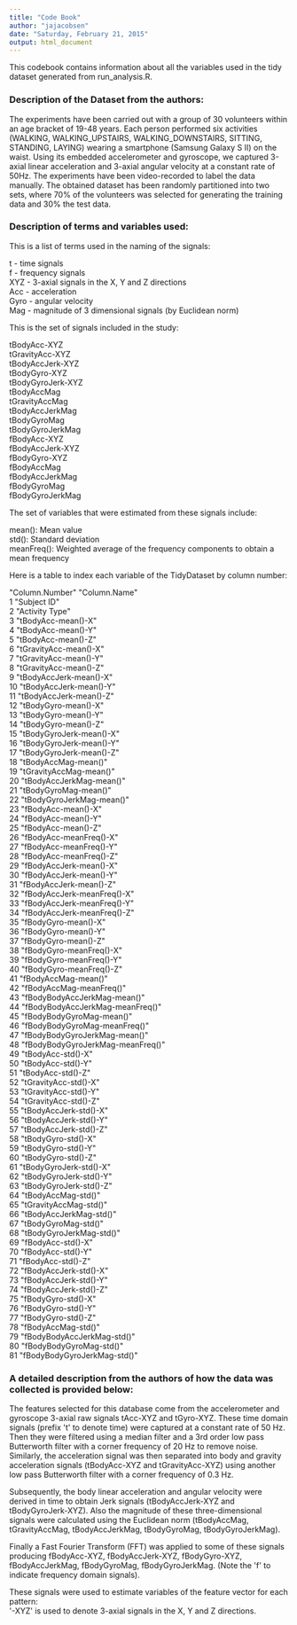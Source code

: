 ```yaml
---
title: "Code Book"
author: "jajacobsen"
date: "Saturday, February 21, 2015"
output: html_document
---
```


This codebook contains information about all the variables used in the tidy dataset generated from run_analysis.R.  

### Description of the Dataset from the authors:

The experiments have been carried out with a group of 30 volunteers within an age bracket of 19-48 years. Each person performed six activities (WALKING, WALKING_UPSTAIRS, WALKING_DOWNSTAIRS, SITTING, STANDING, LAYING) wearing a smartphone (Samsung Galaxy S II) on the waist. Using its embedded accelerometer and gyroscope, we captured 3-axial linear acceleration and 3-axial angular velocity at a constant rate of 50Hz. The experiments have been video-recorded to label the data manually. The obtained dataset has been randomly partitioned into two sets, where 70% of the volunteers was selected for generating the training data and 30% the test data. 


### Description of terms and variables used:

This is a list of terms used in the naming of the signals:
  
t - time signals  
f - frequency signals  
XYZ - 3-axial signals in the X, Y and Z directions  
Acc - acceleration  
Gyro - angular velocity  
Mag - magnitude of 3 dimensional signals (by Euclidean norm)  
  

This is the set of signals included in the study:  
  
tBodyAcc-XYZ  
tGravityAcc-XYZ  
tBodyAccJerk-XYZ  
tBodyGyro-XYZ  
tBodyGyroJerk-XYZ  
tBodyAccMag  
tGravityAccMag  
tBodyAccJerkMag  
tBodyGyroMag  
tBodyGyroJerkMag  
fBodyAcc-XYZ  
fBodyAccJerk-XYZ  
fBodyGyro-XYZ  
fBodyAccMag  
fBodyAccJerkMag  
fBodyGyroMag  
fBodyGyroJerkMag  


The set of variables that were estimated from these signals include:   

mean(): Mean value  
std(): Standard deviation  
meanFreq(): Weighted average of the frequency components to obtain a mean frequency  


Here is a table to index each variable of the TidyDataset by column number:  

"Column.Number" "Column.Name"  
1 "Subject ID"  
2 "Activity Type"  
3 "tBodyAcc-mean()-X"  
4 "tBodyAcc-mean()-Y"  
5 "tBodyAcc-mean()-Z"  
6 "tGravityAcc-mean()-X"  
7 "tGravityAcc-mean()-Y"  
8 "tGravityAcc-mean()-Z"  
9 "tBodyAccJerk-mean()-X"  
10 "tBodyAccJerk-mean()-Y"  
11 "tBodyAccJerk-mean()-Z"  
12 "tBodyGyro-mean()-X"  
13 "tBodyGyro-mean()-Y"  
14 "tBodyGyro-mean()-Z"  
15 "tBodyGyroJerk-mean()-X"  
16 "tBodyGyroJerk-mean()-Y"  
17 "tBodyGyroJerk-mean()-Z"  
18 "tBodyAccMag-mean()"  
19 "tGravityAccMag-mean()"  
20 "tBodyAccJerkMag-mean()"  
21 "tBodyGyroMag-mean()"  
22 "tBodyGyroJerkMag-mean()"  
23 "fBodyAcc-mean()-X"  
24 "fBodyAcc-mean()-Y"  
25 "fBodyAcc-mean()-Z"  
26 "fBodyAcc-meanFreq()-X"  
27 "fBodyAcc-meanFreq()-Y"  
28 "fBodyAcc-meanFreq()-Z"  
29 "fBodyAccJerk-mean()-X"  
30 "fBodyAccJerk-mean()-Y"  
31 "fBodyAccJerk-mean()-Z"  
32 "fBodyAccJerk-meanFreq()-X"  
33 "fBodyAccJerk-meanFreq()-Y"  
34 "fBodyAccJerk-meanFreq()-Z"  
35 "fBodyGyro-mean()-X"  
36 "fBodyGyro-mean()-Y"  
37 "fBodyGyro-mean()-Z"  
38 "fBodyGyro-meanFreq()-X"  
39 "fBodyGyro-meanFreq()-Y"  
40 "fBodyGyro-meanFreq()-Z"  
41 "fBodyAccMag-mean()"  
42 "fBodyAccMag-meanFreq()"  
43 "fBodyBodyAccJerkMag-mean()"  
44 "fBodyBodyAccJerkMag-meanFreq()"  
45 "fBodyBodyGyroMag-mean()"  
46 "fBodyBodyGyroMag-meanFreq()"  
47 "fBodyBodyGyroJerkMag-mean()"  
48 "fBodyBodyGyroJerkMag-meanFreq()"  
49 "tBodyAcc-std()-X"  
50 "tBodyAcc-std()-Y"  
51 "tBodyAcc-std()-Z"  
52 "tGravityAcc-std()-X"  
53 "tGravityAcc-std()-Y"  
54 "tGravityAcc-std()-Z"  
55 "tBodyAccJerk-std()-X"  
56 "tBodyAccJerk-std()-Y"  
57 "tBodyAccJerk-std()-Z"  
58 "tBodyGyro-std()-X"  
59 "tBodyGyro-std()-Y"  
60 "tBodyGyro-std()-Z"  
61 "tBodyGyroJerk-std()-X"  
62 "tBodyGyroJerk-std()-Y"  
63 "tBodyGyroJerk-std()-Z"  
64 "tBodyAccMag-std()"  
65 "tGravityAccMag-std()"  
66 "tBodyAccJerkMag-std()"  
67 "tBodyGyroMag-std()"  
68 "tBodyGyroJerkMag-std()"  
69 "fBodyAcc-std()-X"  
70 "fBodyAcc-std()-Y"  
71 "fBodyAcc-std()-Z"  
72 "fBodyAccJerk-std()-X"  
73 "fBodyAccJerk-std()-Y"  
74 "fBodyAccJerk-std()-Z"  
75 "fBodyGyro-std()-X"  
76 "fBodyGyro-std()-Y"  
77 "fBodyGyro-std()-Z"  
78 "fBodyAccMag-std()"  
79 "fBodyBodyAccJerkMag-std()"  
80 "fBodyBodyGyroMag-std()"  
81 "fBodyBodyGyroJerkMag-std()"  


### A detailed description from the authors of how the data was collected is provided below:  

The features selected for this database come from the accelerometer and gyroscope 3-axial raw signals tAcc-XYZ and tGyro-XYZ. These time domain signals (prefix 't' to denote time) were captured at a constant rate of 50 Hz. Then they were filtered using a median filter and a 3rd order low pass Butterworth filter with a corner frequency of 20 Hz to remove noise. Similarly, the acceleration signal was then separated into body and gravity acceleration signals (tBodyAcc-XYZ and tGravityAcc-XYZ) using another low pass Butterworth filter with a corner frequency of 0.3 Hz.  

Subsequently, the body linear acceleration and angular velocity were derived in time to obtain Jerk signals (tBodyAccJerk-XYZ and tBodyGyroJerk-XYZ). Also the magnitude of these three-dimensional signals were calculated using the Euclidean norm (tBodyAccMag, tGravityAccMag, tBodyAccJerkMag, tBodyGyroMag, tBodyGyroJerkMag).  

Finally a Fast Fourier Transform (FFT) was applied to some of these signals producing fBodyAcc-XYZ, fBodyAccJerk-XYZ, fBodyGyro-XYZ, fBodyAccJerkMag, fBodyGyroMag, fBodyGyroJerkMag. (Note the 'f' to indicate frequency domain signals).   

These signals were used to estimate variables of the feature vector for each pattern:  
'-XYZ' is used to denote 3-axial signals in the X, Y and Z directions.  

